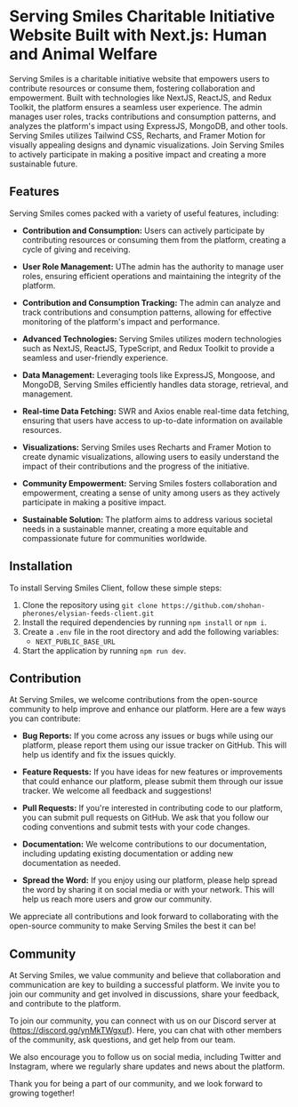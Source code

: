 # Serving Smiles Charitable Initiative Website Built with Next.js: Human and Animal Welfare

Serving Smiles is a charitable initiative website that empowers users to contribute resources or consume them, fostering collaboration and empowerment. Built with technologies like NextJS, ReactJS, and Redux Toolkit, the platform ensures a seamless user experience. The admin manages user roles, tracks contributions and consumption patterns, and analyzes the platform's impact using ExpressJS, MongoDB, and other tools. Serving Smiles utilizes Tailwind CSS, Recharts, and Framer Motion for visually appealing designs and dynamic visualizations. Join Serving Smiles to actively participate in making a positive impact and creating a more sustainable future.

## Features

Serving Smiles comes packed with a variety of useful features, including:

- **Contribution and Consumption:** Users can actively participate by contributing resources or consuming them from the platform, creating a cycle of giving and receiving.

- **User Role Management:** UThe admin has the authority to manage user roles, ensuring efficient operations and maintaining the integrity of the platform.

- **Contribution and Consumption Tracking:** The admin can analyze and track contributions and consumption patterns, allowing for effective monitoring of the platform's impact and performance.

- **Advanced Technologies:** Serving Smiles utilizes modern technologies such as NextJS, ReactJS, TypeScript, and Redux Toolkit to provide a seamless and user-friendly experience.

- **Data Management:** Leveraging tools like ExpressJS, Mongoose, and MongoDB, Serving Smiles efficiently handles data storage, retrieval, and management.

- **Real-time Data Fetching:** SWR and Axios enable real-time data fetching, ensuring that users have access to up-to-date information on available resources.

- **Visualizations:** Serving Smiles uses Recharts and Framer Motion to create dynamic visualizations, allowing users to easily understand the impact of their contributions and the progress of the initiative.

- **Community Empowerment:** Serving Smiles fosters collaboration and empowerment, creating a sense of unity among users as they actively participate in making a positive impact.

- **Sustainable Solution:** The platform aims to address various societal needs in a sustainable manner, creating a more equitable and compassionate future for communities worldwide.

## Installation

To install Serving Smiles Client, follow these simple steps:

1. Clone the repository using `git clone https://github.com/shohan-pherones/elysian-feeds-client.git`
2. Install the required dependencies by running `npm install` or `npm i`.
3. Create a `.env` file in the root directory and add the following variables:
   - `NEXT_PUBLIC_BASE_URL`
4. Start the application by running `npm run dev`.

## Contribution

At Serving Smiles, we welcome contributions from the open-source community to help improve and enhance our platform. Here are a few ways you can contribute:

- **Bug Reports:** If you come across any issues or bugs while using our platform, please report them using our issue tracker on GitHub. This will help us identify and fix the issues quickly.

- **Feature Requests:** If you have ideas for new features or improvements that could enhance our platform, please submit them through our issue tracker. We welcome all feedback and suggestions!

- **Pull Requests:** If you're interested in contributing code to our platform, you can submit pull requests on GitHub. We ask that you follow our coding conventions and submit tests with your code changes.

- **Documentation:** We welcome contributions to our documentation, including updating existing documentation or adding new documentation as needed.

- **Spread the Word:** If you enjoy using our platform, please help spread the word by sharing it on social media or with your network. This will help us reach more users and grow our community.

We appreciate all contributions and look forward to collaborating with the open-source community to make Serving Smiles the best it can be!

## Community

At Serving Smiles, we value community and believe that collaboration and communication are key to building a successful platform. We invite you to join our community and get involved in discussions, share your feedback, and contribute to the platform.

To join our community, you can connect with us on our Discord server at (https://discord.gg/ynMkTWgxuf). Here, you can chat with other members of the community, ask questions, and get help from our team.

We also encourage you to follow us on social media, including Twitter and Instagram, where we regularly share updates and news about the platform.

Thank you for being a part of our community, and we look forward to growing together!
